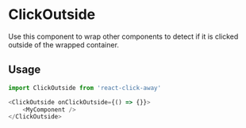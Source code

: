 # ClickOutside

Use this component to wrap other components to detect if it is clicked outside of the wrapped container.

## Usage

```typescript jsx static
import ClickOutside from 'react-click-away'

<ClickOutside onClickOutside={() => {}}>
    <MyComponent />
</ClickOutside>
```

